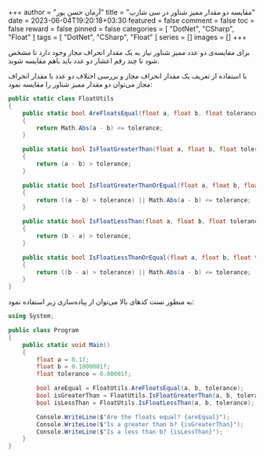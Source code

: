 +++
author = "آرمان حسن پور"
title = "مقایسه دو مقدار ممیز شناور در سی شارپ" 
date = 2023-06-04T19:20:18+03:30
featured = false
comment = false
toc = false
reward = false
pinned = false
categories = [
	"DotNet", "CSharp", "Float"
]
tags = [
    "DotNet", "CSharp", "Float"
]
series = []
images = []
+++

برای مقایسه‌ی دو عدد ممیز شناور نیاز به یک مقدار انحراف مجاز وجود دارد تا مشخص شود تا چند رقم اعشار دو عدد باید باهم مقایسه شوند.
<!--more-->
با استفاده از تعریف یک مقدار انحراف مجاز و بررسی اختلاف دو عدد با مقدار انحراف مجاز می‌توان دو مقدار ممیز شناور را مقایسه نمود:
```csharp
public static class FloatUtils
{
    public static bool AreFloatsEqual(float a, float b, float tolerance)
    {
        return Math.Abs(a - b) <= tolerance;
    }

    public static bool IsFloatGreaterThan(float a, float b, float tolerance)
    {
        return (a - b) > tolerance;
    }

    public static bool IsFloatGreaterThanOrEqual(float a, float b, float tolerance)
    {
        return ((a - b) > tolerance) || Math.Abs(a - b) <= tolerance;
    }

    public static bool IsFloatLessThan(float a, float b, float tolerance)
    {
        return (b - a) > tolerance;
    }

    public static bool IsFloatLessThanOrEqual(float a, float b, float tolerance)
    {
        return ((b - a) > tolerance) || Math.Abs(a - b) <= tolerance;
    }
}
```

به منظور تست کدهای بالا می‌توان از پیاده‌سازی زیر استفاده نمود:
```csharp
using System;

public class Program
{
    public static void Main()
    {
        float a = 0.1f;
        float b = 0.1000001f;
        float tolerance = 0.00001f;

        bool areEqual = FloatUtils.AreFloatsEqual(a, b, tolerance);
        bool isGreaterThan = FloatUtils.IsFloatGreaterThan(a, b, tolerance);
        bool isLessThan = FloatUtils.IsFloatLessThan(a, b, tolerance);

        Console.WriteLine($"Are the floats equal? {areEqual}");
        Console.WriteLine($"Is a greater than b? {isGreaterThan}");
        Console.WriteLine($"Is a less than b? {isLessThan}");
    }
}
```